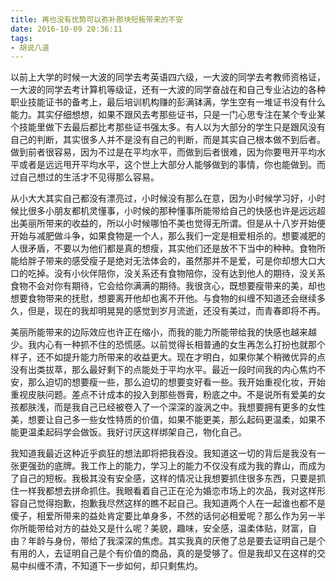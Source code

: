 ```yaml
---
title: 再也没有优势可以弥补那块短板带来的不安
date: 2016-10-09 20:36:11
tags:
- 胡说八道
---
```

以前上大学的时候一大波的同学去考英语四六级，一大波的同学去考教师资格证，一大波的同学去考计算机等级证，还有一大波的同学奋战在和自己专业沾边的各种职业技能证书的备考上，最后培训机构赚的彭满钵满，学生空有一堆证书没有什么能力。其实仔细想想，如果不跟风去考那些证书，只是一门心思专注在某个专业某个技能里做下去最后都比考那些证书强太多。有人以为大部分的学生只是跟风没有自己的判断，其实很多人并不是没有自己的判断，而是其实自己根本做不到后者。做到前者很容易，因为不过是在平均水平，而做到后者很难，因为你要甩开平均水平或者是远远甩开平均水平，这个世上大部分人能够做到的事情，你也能做到。而过自己想过的生活才不见得那么容易。

从小大大其实自己都没有漂亮过，小时候没有那么在意，因为小时候学习好，小时候比很多小朋友都机灵懂事，小时候的那种懂事所能带给自己的快感也许是远远超出美丽所带来的收益的，所以小时候哪怕不美也觉得无所谓。但是从十八岁开始便开始与减肥做斗争，如果食物是一个人，那么我们一定是相爱相杀的。想要减肥的人很矛盾，不要以为他们都是真的想瘦，其实他们还是放不下当中的种种。食物所能给胖子带来的感受瘦子是绝对无法体会的，虽然那并不是爱，可是你却想大口大口的吃掉。没有小伙伴陪你，没关系还有食物陪你，没有达到他人的期待，没关系食物不会对你有期待，它会给你满满的期待。我很贪心，既想要瘦带来的美，却也想要食物带来的抚慰，想要离开他却也离不开他。与食物的纠缠不知道还会继续多久，但是，现在的我却明晃晃的感觉到岁月流逝，还没有美过，而青春即将不再。

美丽所能带来的边际效应也许正在缩小，而我的能力所能带给我的快感也越来越少。我内心有一种抓不住的恐慌感。以前觉得长相普通的女生再怎么打扮也就那个样子，还不如提升能力所带来的收益更大。现在才明白，如果你某个稍微优异的点没有出类拔萃，那么最好剩下的点能处于平均水平。最近一段时间我的内心焦灼不安，那么迫切的想要瘦一些，那么迫切的想要变好看一些。我开始重视化妆，开始重视皮肤问题。差点不计成本的投入到那些唇膏，粉底之中。不是说所有爱美的女孩都肤浅，而是我自己已经被卷入了一个深深的漩涡之中。我想要拥有更多的女性美，想要让自己多一些女性特质的价值，如果不能更美，那么起码更温柔，如果不能更温柔起码学会做饭。我好讨厌这样绑架自己，物化自己。

我知道我最近这种近乎疯狂的想法即将把我吞没。我知道这一切的背后是我没有一张更强劲的底牌。我工作上的能力，学习上的能力不仅没有成为我的靠山，而成为了自己的短板。我极其没有安全感，这样的情况让我想要抓住很多东西，只要是抓住一样我都想去拼命抓住。我眼看着自己正在沦为婚恋市场上的次品，我对这样形容自己觉得抱歉，抱歉我尽然这样的瞧不起自己。我知道两个人在一起谁也都不是傻子，相爱所带来的益处肯定要比单身多，不然的话何必相爱呢？那么作为另一半你所能带给对方的益处又是什么呢？美貌，趣味，安全感，温柔体贴，财富，自由？年龄与身份，带给了我深深的焦虑。其实我真的厌倦了总是要去证明自己是个有用的人，去证明自己是个有价值的商品，真的是受够了。但是我却又在这样的交易中纠缠不清，不知道下一步如何，却只剩焦灼。
